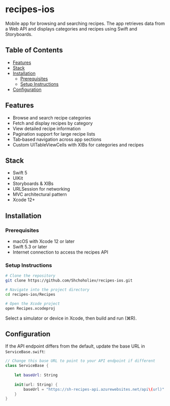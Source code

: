 # recipes-ios
Mobile app for browsing and searching recipes. The app retrieves data from a Web API and displays categories and recipes using Swift and Storyboards.

## Table of Contents
- [Features](#features)
- [Stack](#stack)
- [Installation](#installation)
  - [Prerequisites](#prerequisites)
  - [Setup Instructions](#setup-instructions)
- [Configuration](#configuration)

## Features
- Browse and search recipe categories
- Fetch and display recipes by category
- View detailed recipe information
- Pagination support for large recipe lists
- Tab‐based navigation across app sections
- Custom UITableViewCells with XIBs for categories and recipes

## Stack
- Swift 5
- UIKit
- Storyboards & XIBs
- URLSession for networking
- MVC architectural pattern
- Xcode 12+

## Installation

### Prerequisites
- macOS with Xcode 12 or later
- Swift 5.3 or later
- Internet connection to access the recipes API

### Setup Instructions
```bash
# Clone the repository
git clone https://github.com/Shchoholiev/recipes-ios.git

# Navigate into the project directory
cd recipes-ios/Recipes

# Open the Xcode project
open Recipes.xcodeproj
```
Select a simulator or device in Xcode, then build and run (⌘R).

## Configuration
If the API endpoint differs from the default, update the base URL in `ServiceBase.swift`:
```swift
// Change this base URL to point to your API endpoint if different
class ServiceBase {
    
    let baseUrl: String
    
    init(url: String) {
        baseUrl = "https://sh-recipes-api.azurewebsites.net/api\(url)"
    }
}
```
